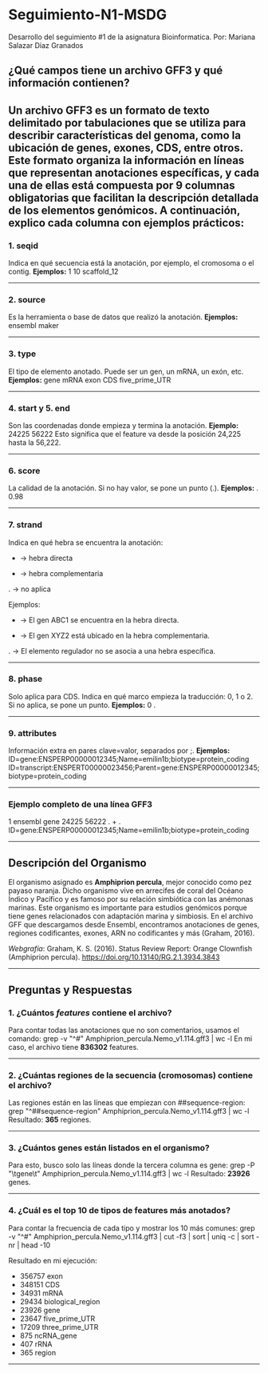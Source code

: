 # Seguimiento-N1-MSDG
Desarrollo del seguimiento #1 de la asignatura Bioinformatica. Por: Mariana Salazar Diaz Granados

## ¿Qué campos tiene un archivo GFF3 y qué información contienen?

Un archivo GFF3 es un formato de texto delimitado por tabulaciones que se utiliza para describir características del genoma, como la ubicación de genes, exones, CDS, entre otros. Este formato organiza la información en líneas que representan anotaciones específicas, y cada una de ellas está compuesta por **9 columnas obligatorias** que facilitan la descripción detallada de los elementos genómicos. A continuación, explico cada columna con ejemplos prácticos:
---

### **1. seqid**
Indica en qué secuencia está la anotación, por ejemplo, el cromosoma o el contig.
**Ejemplos:**
1
10
scaffold_12

---

### **2. source**
Es la herramienta o base de datos que realizó la anotación.
**Ejemplos:**
ensembl
maker

---

### **3. type**
El tipo de elemento anotado. Puede ser un gen, un mRNA, un exón, etc.
**Ejemplos:**
gene
mRNA
exon
CDS
five_prime_UTR

---

### **4. start y 5. end**
Son las coordenadas donde empieza y termina la anotación.
**Ejemplo:**
24225   56222
Esto significa que el feature va desde la posición 24,225 hasta la 56,222.

---

### **6. score**
La calidad de la anotación. Si no hay valor, se pone un punto (.).
**Ejemplos:**
.
0.98

---

### **7. strand**
Indica en qué hebra se encuentra la anotación:

+ → hebra directa

- → hebra complementaria

. → no aplica

Ejemplos:

+ → El gen ABC1 se encuentra en la hebra directa.

- → El gen XYZ2 está ubicado en la hebra complementaria.

. → El elemento regulador no se asocia a una hebra específica.



---

### **8. phase**
Solo aplica para CDS. Indica en qué marco empieza la traducción: 0, 1 o 2. Si no aplica, se pone un punto.
**Ejemplos:**
0
.

---

### **9. attributes**
Información extra en pares clave=valor, separados por ;.
**Ejemplos:**
ID=gene:ENSPERP00000012345;Name=emilin1b;biotype=protein_coding
ID=transcript:ENSPERT00000023456;Parent=gene:ENSPERP00000012345;biotype=protein_coding

---

### **Ejemplo completo de una línea GFF3**
1   ensembl   gene   24225   56222   .   +   .   ID=gene:ENSPERP00000012345;Name=emilin1b;biotype=protein_coding

---

## **Descripción del Organismo**
El organismo asignado es **Amphiprion percula**, mejor conocido como pez payaso naranja. Dicho organismo vive en arrecifes de coral del Océano Índico y Pacífico y es famoso por su relación simbiótica con las anémonas marinas. Este organismo es importante para estudios genómicos porque tiene genes relacionados con adaptación marina y simbiosis. En el archivo GFF que descargamos desde Ensembl, encontramos anotaciones de genes, regiones codificantes, exones, ARN no codificantes y más (Graham, 2016).

*Webgrafía*: Graham, K. S. (2016). Status Review Report: Orange Clownfish (Amphiprion percula). https://doi.org/10.13140/RG.2.1.3934.3843

---

## **Preguntas y Respuestas**

### **1. ¿Cuántos *features* contiene el archivo?**
Para contar todas las anotaciones que no son comentarios, usamos el comando:
grep -v "^#" Amphiprion_percula.Nemo_v1.114.gff3 | wc -l
En mi caso, el archivo tiene **836302** features.

---

### **2. ¿Cuántas regiones de la secuencia (cromosomas) contiene el archivo?**
Las regiones están en las líneas que empiezan con ##sequence-region:
grep "^##sequence-region" Amphiprion_percula.Nemo_v1.114.gff3 | wc -l
Resultado: **365** regiones.

---

### **3. ¿Cuántos genes están listados en el organismo?**
Para esto, busco solo las líneas donde la tercera columna es gene:
grep -P "\tgene\t" Amphiprion_percula.Nemo_v1.114.gff3 | wc -l
Resultado: **23926** genes.

---

### **4. ¿Cuál es el top 10 de tipos de features más anotados?**
Para contar la frecuencia de cada tipo y mostrar los 10 más comunes:
grep -v "^#" Amphiprion_percula.Nemo_v1.114.gff3 | cut -f3 | sort | uniq -c | sort -nr | head -10

Resultado en mi ejecución:

- 356757 exon
- 348151 CDS
- 34931 mRNA
- 29434 biological_region
- 23926 gene
- 23647 five_prime_UTR
- 17209 three_prime_UTR
- 875 ncRNA_gene
- 407 rRNA
- 365 region
---

